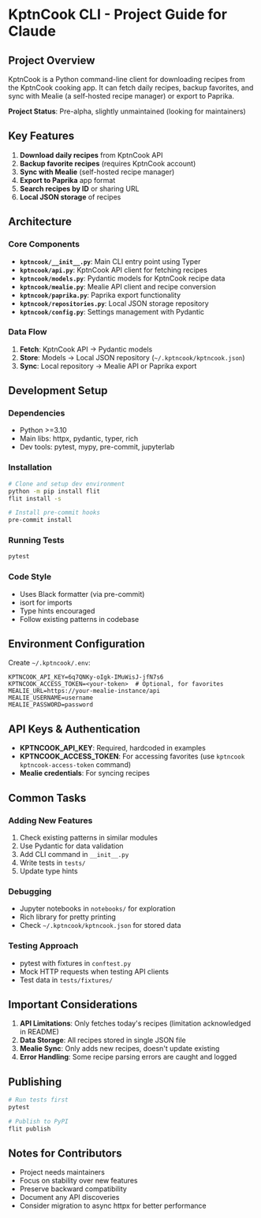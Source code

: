 # KptnCook CLI - Project Guide for Claude

## Project Overview

KptnCook is a Python command-line client for downloading recipes from the KptnCook cooking app. It can fetch daily recipes, backup favorites, and sync with Mealie (a self-hosted recipe manager) or export to Paprika.

**Project Status**: Pre-alpha, slightly unmaintained (looking for maintainers)

## Key Features

1. **Download daily recipes** from KptnCook API
2. **Backup favorite recipes** (requires KptnCook account)
3. **Sync with Mealie** (self-hosted recipe manager)
4. **Export to Paprika** app format
5. **Search recipes by ID** or sharing URL
6. **Local JSON storage** of recipes

## Architecture

### Core Components

- **`kptncook/__init__.py`**: Main CLI entry point using Typer
- **`kptncook/api.py`**: KptnCook API client for fetching recipes
- **`kptncook/models.py`**: Pydantic models for KptnCook recipe data
- **`kptncook/mealie.py`**: Mealie API client and recipe conversion
- **`kptncook/paprika.py`**: Paprika export functionality
- **`kptncook/repositories.py`**: Local JSON storage repository
- **`kptncook/config.py`**: Settings management with Pydantic

### Data Flow

1. **Fetch**: KptnCook API → Pydantic models
2. **Store**: Models → Local JSON repository (`~/.kptncook/kptncook.json`)
3. **Sync**: Local repository → Mealie API or Paprika export

## Development Setup

### Dependencies

- Python >=3.10
- Main libs: httpx, pydantic, typer, rich
- Dev tools: pytest, mypy, pre-commit, jupyterlab

### Installation

```bash
# Clone and setup dev environment
python -m pip install flit
flit install -s

# Install pre-commit hooks
pre-commit install
```

### Running Tests

```bash
pytest
```

### Code Style

- Uses Black formatter (via pre-commit)
- isort for imports
- Type hints encouraged
- Follow existing patterns in codebase

## Environment Configuration

Create `~/.kptncook/.env`:

```env
KPTNCOOK_API_KEY=6q7QNKy-oIgk-IMuWisJ-jfN7s6
KPTNCOOK_ACCESS_TOKEN=<your-token>  # Optional, for favorites
MEALIE_URL=https://your-mealie-instance/api
MEALIE_USERNAME=username
MEALIE_PASSWORD=password
```

## API Keys & Authentication

- **KPTNCOOK_API_KEY**: Required, hardcoded in examples
- **KPTNCOOK_ACCESS_TOKEN**: For accessing favorites (use `kptncook kptncook-access-token` command)
- **Mealie credentials**: For syncing recipes

## Common Tasks

### Adding New Features

1. Check existing patterns in similar modules
2. Use Pydantic for data validation
3. Add CLI command in `__init__.py`
4. Write tests in `tests/`
5. Update type hints

### Debugging

- Jupyter notebooks in `notebooks/` for exploration
- Rich library for pretty printing
- Check `~/.kptncook/kptncook.json` for stored data

### Testing Approach

- pytest with fixtures in `conftest.py`
- Mock HTTP requests when testing API clients
- Test data in `tests/fixtures/`

## Important Considerations

1. **API Limitations**: Only fetches today's recipes (limitation acknowledged in README)
2. **Data Storage**: All recipes stored in single JSON file
3. **Mealie Sync**: Only adds new recipes, doesn't update existing
4. **Error Handling**: Some recipe parsing errors are caught and logged

## Publishing

```bash
# Run tests first
pytest

# Publish to PyPI
flit publish
```

## Notes for Contributors

- Project needs maintainers
- Focus on stability over new features
- Preserve backward compatibility
- Document any API discoveries
- Consider migration to async httpx for better performance
